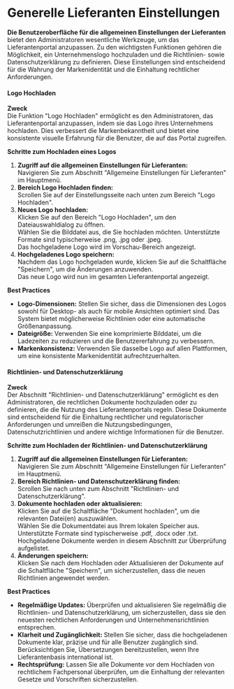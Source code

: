 # Generelle Lieferanten Einstellungen

**Die Benutzeroberfläche für die allgemeinen Einstellungen der Lieferanten** bietet den Administratoren wesentliche Werkzeuge, um das Lieferantenportal anzupassen. Zu den wichtigsten Funktionen gehören die Möglichkeit, ein Unternehmenslogo hochzuladen und die Richtlinien- sowie Datenschutzerklärung zu definieren. Diese Einstellungen sind entscheidend für die Wahrung der Markenidentität und die Einhaltung rechtlicher Anforderungen.

#### Logo Hochladen

**Zweck**\
Die Funktion "Logo Hochladen" ermöglicht es den Administratoren, das Lieferantenportal anzupassen, indem sie das Logo ihres Unternehmens hochladen. Dies verbessert die Markenbekanntheit und bietet eine konsistente visuelle Erfahrung für die Benutzer, die auf das Portal zugreifen.

**Schritte zum Hochladen eines Logos**

1. **Zugriff auf die allgemeinen Einstellungen für Lieferanten:**\
   Navigieren Sie zum Abschnitt "Allgemeine Einstellungen für Lieferanten" im Hauptmenü.
2. **Bereich Logo Hochladen finden:**\
   Scrollen Sie auf der Einstellungsseite nach unten zum Bereich "Logo Hochladen".
3. **Neues Logo hochladen:**\
   Klicken Sie auf den Bereich "Logo Hochladen", um den Dateiauswahldialog zu öffnen.\
   Wählen Sie die Bilddatei aus, die Sie hochladen möchten. Unterstützte Formate sind typischerweise .png, .jpg oder .jpeg.\
   Das hochgeladene Logo wird im Vorschau-Bereich angezeigt.
4. **Hochgeladenes Logo speichern:**\
   Nachdem das Logo hochgeladen wurde, klicken Sie auf die Schaltfläche "Speichern", um die Änderungen anzuwenden.\
   Das neue Logo wird nun im gesamten Lieferantenportal angezeigt.

**Best Practices**

* **Logo-Dimensionen:** Stellen Sie sicher, dass die Dimensionen des Logos sowohl für Desktop- als auch für mobile Ansichten optimiert sind. Das System bietet möglicherweise Richtlinien oder eine automatische Größenanpassung.
* **Dateigröße:** Verwenden Sie eine komprimierte Bilddatei, um die Ladezeiten zu reduzieren und die Benutzererfahrung zu verbessern.
* **Markenkonsistenz:** Verwenden Sie dasselbe Logo auf allen Plattformen, um eine konsistente Markenidentität aufrechtzuerhalten.

#### Richtlinien- und Datenschutzerklärung

**Zweck**\
Der Abschnitt "Richtlinien- und Datenschutzerklärung" ermöglicht es den Administratoren, die rechtlichen Dokumente hochzuladen oder zu definieren, die die Nutzung des Lieferantenportals regeln. Diese Dokumente sind entscheidend für die Einhaltung rechtlicher und regulatorischer Anforderungen und umreißen die Nutzungsbedingungen, Datenschutzrichtlinien und andere wichtige Informationen für die Benutzer.

**Schritte zum Hochladen der Richtlinien- und Datenschutzerklärung**

1. **Zugriff auf die allgemeinen Einstellungen für Lieferanten:**\
   Navigieren Sie zum Abschnitt "Allgemeine Einstellungen für Lieferanten" im Hauptmenü.
2. **Bereich Richtlinien- und Datenschutzerklärung finden:**\
   Scrollen Sie nach unten zum Abschnitt "Richtlinien- und Datenschutzerklärung".
3. **Dokumente hochladen oder aktualisieren:**\
   Klicken Sie auf die Schaltfläche "Dokument hochladen", um die relevanten Datei(en) auszuwählen.\
   Wählen Sie die Dokumentdatei aus Ihrem lokalen Speicher aus. Unterstützte Formate sind typischerweise .pdf, .docx oder .txt.\
   Hochgeladene Dokumente werden in diesem Abschnitt zur Überprüfung aufgelistet.
4. **Änderungen speichern:**\
   Klicken Sie nach dem Hochladen oder Aktualisieren der Dokumente auf die Schaltfläche "Speichern", um sicherzustellen, dass die neuen Richtlinien angewendet werden.

**Best Practices**

* **Regelmäßige Updates:** Überprüfen und aktualisieren Sie regelmäßig die Richtlinien- und Datenschutzerklärung, um sicherzustellen, dass sie den neuesten rechtlichen Anforderungen und Unternehmensrichtlinien entsprechen.
* **Klarheit und Zugänglichkeit:** Stellen Sie sicher, dass die hochgeladenen Dokumente klar, präzise und für alle Benutzer zugänglich sind. Berücksichtigen Sie, Übersetzungen bereitzustellen, wenn Ihre Lieferantenbasis international ist.
* **Rechtsprüfung:** Lassen Sie alle Dokumente vor dem Hochladen von rechtlichem Fachpersonal überprüfen, um die Einhaltung der relevanten Gesetze und Vorschriften sicherzustellen.

